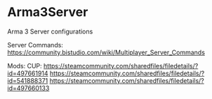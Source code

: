 # Arma3Server
Arma 3 Server configurations

Server Commands:
https://community.bistudio.com/wiki/Multiplayer_Server_Commands

Mods:
CUP:
https://steamcommunity.com/sharedfiles/filedetails/?id=497661914
https://steamcommunity.com/sharedfiles/filedetails/?id=541888371
https://steamcommunity.com/sharedfiles/filedetails/?id=497660133

